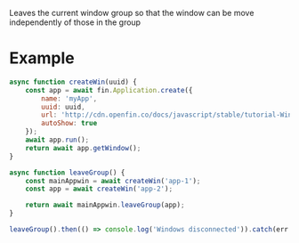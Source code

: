 Leaves the current window group so that the window can be move independently of those in the group
# Example
```js
async function createWin(uuid) {
    const app = await fin.Application.create({
        name: 'myApp',
        uuid: uuid,
        url: 'http://cdn.openfin.co/docs/javascript/stable/tutorial-Window.leaveGroup.html',
        autoShow: true
    });
    await app.run();
    return await app.getWindow();
}

async function leaveGroup() {
    const mainAppwin = await createWin('app-1');
    const app = await createWin('app-2');

    return await mainAppwin.leaveGroup(app);
}

leaveGroup().then(() => console.log('Windows disconnected')).catch(err => console.log(err));
```
